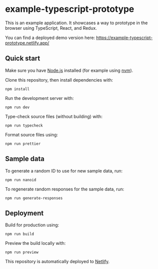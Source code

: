 # example-typescript-prototype

This is an example application. It showcases a way to prototype in the browser using TypeScript, React, and Redux.

You can find a deployed demo version here: https://example-typescript-prototype.netlify.app/

## Quick start

Make sure you have [Node.js](https://nodejs.org/) installed (for example using [nvm](https://github.com/nvm-sh/nvm)).

Clone this repository, then install dependencies with:

```
npm install
```

Run the development server with:

```
npm run dev
```

Type-check source files (without building) with:

```
npm run typecheck
```

Format source files using:

```
npm run prettier
```

## Sample data

To generate a random ID to use for new sample data, run:

```
npm run nanoid
```

To regenerate random responses for the sample data, run:

```
npm run generate-responses
```

## Deployment

Build for production using:

```
npm run build
```

Preview the build locally with:

```
npm run preview
```

This repository is automatically deployed to [Netlify](https://www.netlify.com/).
